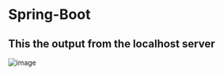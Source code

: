 # Spring-Boot

## This the output from the localhost server

![image](https://github.com/user-attachments/assets/380a107e-34c2-4424-944f-1e43d5a18e3a)
